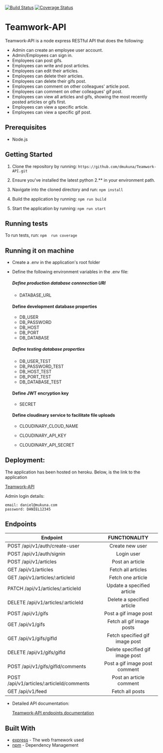 [![Build Status](https://travis-ci.org/dmukuna/Teamwork-API.svg?branch=develop)](https://travis-ci.org/dmukuna/Teamwork-API)
[![Coverage Status](https://coveralls.io/repos/github/dmukuna/Teamwork-API/badge.svg)](https://coveralls.io/github/dmukuna/Teamwork-API)
# Teamwork-API

Teamwork-API is a node express RESTful API that does the following:
- Admin can create an employee user account.
- Admin/Employees can sign in.
- Employees can post gifs.
- Employees can write and post articles.
- Employees can edit their articles.
- Employees can delete their articles.
- Employees can delete their gifs post.
- Employees can comment on other colleagues' article post.
- Employees can comment on other colleagues' gif post.
- Employees can view all articles and gifs, showing the most recently posted articles or gifs first.
- Employees can view a specific article.
- Employees can view a specific gif post.

## Prerequisites

-  Node.js

## Getting Started

1) Clone the repository by running: `https://github.com/dmukuna/Teamwork-API.git`

2) Ensure you've installed the latest python 2.** in your environment path.

3) Navigate into the cloned directory and run: `npm install`

4) Build the application by running: `npm run build`

5) Start the application by running: `npm run start`

## Running tests

To run tests, run: `npm  run coverage`

## Running it on machine
- Create a .env in the application's root folder
- Define the following environment variables in the .env file: 

  ##### Define production database connnection URI

    * DATABASE_URL

  #### Define development database properties

    * DB_USER
    * DB_PASSWORD
    * DB_HOST
    * DB_PORT
    * DB_DATABASE

  ##### Define testing database properties

    * DB_USER_TEST
    * DB_PASSWORD_TEST
    * DB_HOST_TEST
    * DB_PORT_TEST
    * DB_DATABASE_TEST

  #### Define JWT encryption key

    * SECRET

  #### Define cloudinary service to facilitate file uploads

    * CLOUDINARY_CLOUD_NAME

    * CLOUDINARY_API_KEY

    * CLOUDINARY_API_SECRET

## Deployment:

The application has been hosted on heroku. Below, is the link to the application

[Teamwork-API](https://teamwork-api2.herokuapp.com/)

  Admin login details: 

    email: daniel@mukuna.com
    password: DANIEL12345

## Endpoints

| Endpoint                                   | FUNCTIONALITY                         |
| ----------------------------------------   |:-------------------------------------:|
| POST /api/v1/auth/create-user              | Create new user                       |
| POST  /api/v1/auth/signin                  | Login user                            |
| POST  /api/v1/articles                     | Post an article                       |
| GET  /api/v1/articles                      | Fetch all articles                    |
| GET  /api/v1/articles/:articleId           | Fetch one article                     |
| PATCH  /api/v1/articles/:articleId         | Update a specified article            |
| DELETE  /api/v1/articles/:articleId        | Delete a specified article            |
| POST  /api/v1/gifs                         | Post a gif image post                 |
| GET  /api/v1/gifs                          | Fetch all gif image posts             |
| GET  /api/v1/gifs/gifId                    | Fetch specified gif image post        |
| DELETE  /api/v1/gifs/gifId                 | Delete specified gif image post       |
| POST  /api/v1/gifs/gifId/comments          | Post a gif image post comment         |
| POST  /api/v1/articles/:articleId/comments | Post an article comment               |
| GET  /api/v1/feed                          | Fetch all posts                       |

- Detailed API documentation: 

  [Teamwork-API endpoints documentation](https://documenter.getpostman.com/view/4671192/SW7dUm1E)

## Built With
* [express](https://expressjs.com/) -  The web framework used
* [npm](https://www.npmjs.com/) -  Dependency Management